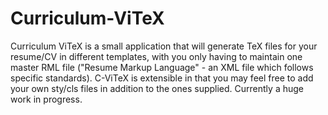 # Curriculum-ViTeX
Curriculum ViTeX is a small application that will generate TeX files for your resume/CV in different templates, with you only having to maintain one master RML file ("Resume Markup Language" - an XML file which follows specific standards). C-ViTeX is extensible in that you may feel free to add your own sty/cls files in addition to the ones supplied. Currently a huge work in progress.
